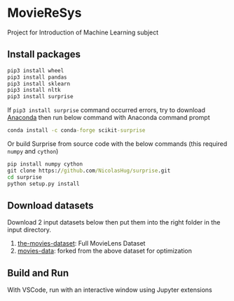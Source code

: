 # MovieReSys

Project for Introduction of Machine Learning subject

## Install packages

```cmd
pip3 install wheel
pip3 install pandas
pip3 install sklearn
pip3 install nltk
pip3 install surprise    
```

If `pip3 install surprise` command occurred errors, try to download [Anaconda](https://www.anaconda.com/products/distribution) then run below command with Anaconda command prompt

```cmd
conda install -c conda-forge scikit-surprise
```

Or build Surprise from source code with the below commands (this required `numpy` and `cython`)

```cmd
pip install numpy cython
git clone https://github.com/NicolasHug/surprise.git
cd surprise
python setup.py install
```

## Download datasets

Download 2 input datasets below then put them into the right folder in the input directory.

1. [the-movies-dataset](https://www.kaggle.com/datasets/rounakbanik/the-movies-dataset): Full MovieLens Dataset
2. [movies-data](https://www.kaggle.com/datasets/bentan233/movies-data): forked from the above dataset for optimization

## Build and Run

With VSCode, run with an interactive window using Jupyter extensions
